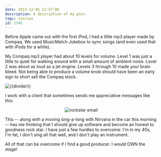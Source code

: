 ```yaml
---
date: 2013-12-05 21:57:09
description: A description of my post.
tags: stories
id: 1745
---
```

Before Apple came out with the first iPod, I had a little mp3 player made by Compaq.  We used MusicMatch Jukebox to sync songs (and even used that with iPods for a while).

My Compaq mp3 player had about 10 levels for volume.  Level 1 was just a little to quiet for walking around with a small amount of ambient noise.  Level 2 was about as loud as a jet engine.  Levels 3 through 10 made your brain bleed.  Not being able to produce a volume knob should have been an early sign to short sell the Compaq stock.

<img src="/img/greenline.gif" class="greenline" alt="{{divider}}" />

I work with a client that sometimes sends me appreciative messages like this:

<p style="margin-left: auto; margin-right: auto; text-align: center;"><img alt="rockstar email" src="/img/rockstar.jpg"/></p>

This -- along with a moving sing-a-long with Nirvana in the car this morning -- has me thinking that I should give up software and become an honest to goodness rock star.  I have just a few hurdles to overcome:  I'm in my 40s, I'm fat, I don't sing all that well, and I don't play an instrument.  

All of that can be overcome if I find a good producer.  I would OWN the stage!